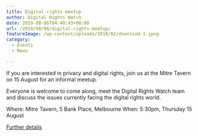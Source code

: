 ```yaml
---
title: Digital rights meetup
author: Digital Rights Watch
date: 2019-08-06T04:40:43+00:00
url: /2019/08/06/digital-rights-meetup/
featureImage: /wp-content/uploads/2018/02/download-1.jpeg
category:
  - Events
  - News

---
```



If you are interested in privacy and digital rights, join us at the Mitre Tavern on 15 August for an informal meetup.

Everyone is welcome to come along, meet the Digital Rights Watch team and discuss the issues currently facing the digital rights world.

Where: Mitre Tavern, 5 Bank Place, Melbourne
When: 5:30pm, Thursday 15 August

[Further details][1]

 [1]: https://www.eventbrite.com.au/e/digital-rights-watch-meetup-tickets-67945441645
